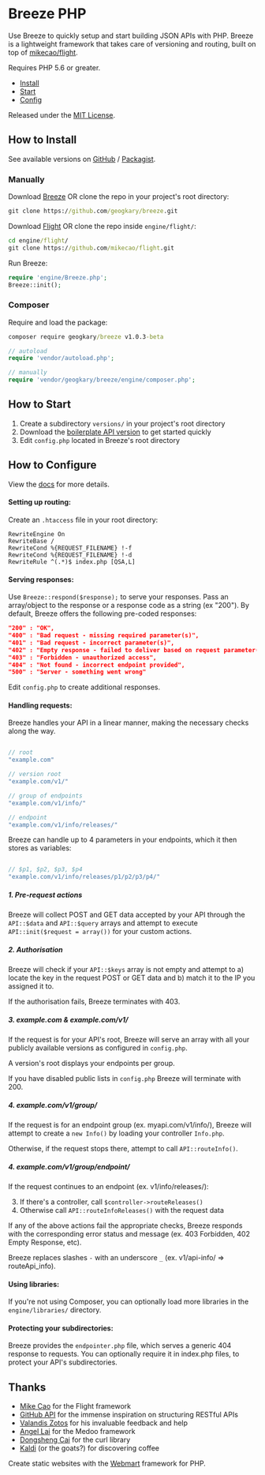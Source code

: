 # Breeze PHP

Use Breeze to quickly setup and start building JSON APIs with PHP. Breeze is a lightweight framework that takes care of versioning and routing, built on top of [mikecao/flight](https://github.com/mikecao/flight).

Requires PHP 5.6 or greater.

- [Install](#how-to-install)
- [Start](#how-to-start)
- [Config](#how-to-configure)

Released under the [MIT License](https://github.com/geogkary/breeze/LICENSE.md).

## How to Install

See available versions on [GitHub](https://github.com/geogkary/breeze/releases) / [Packagist](https://packagist.org/packages/geogkary/breeze).

### Manually

Download [Breeze](https://github.com/geogkary/breeze/archive/master.zip) OR clone the repo in your project's root directory:

```cmd
git clone https://github.com/geogkary/breeze.git
```

Download [Flight](https://github.com/mikecao/flight/archive/master.zip) OR clone the repo inside `engine/flight/`:

```cmd
cd engine/flight/
git clone https://github.com/mikecao/flight.git
```

Run Breeze:

```PHP
require 'engine/Breeze.php';
Breeze::init();
```

### Composer

Require and load the package:

```cmd
composer require geogkary/breeze v1.0.3-beta
```

```PHP
// autoload
require 'vendor/autoload.php';

// manually
require 'vendor/geogkary/breeze/engine/composer.php';
```

## How to Start

1. Create a subdirectory `versions/` in your project's root directory
2. Download the [boilerplate API version](https://github.com/geogkary/breeze/archive/boilerplate.zip) to get started quickly
3. Edit `config.php` located in Breeze's root directory

## How to Configure

View the [docs](https://breezephp.com/docs) for more details.

#### Setting up routing:

Create an `.htaccess` file in your root directory:

```
RewriteEngine On
RewriteBase /
RewriteCond %{REQUEST_FILENAME} !-f
RewriteCond %{REQUEST_FILENAME} !-d
RewriteRule ^(.*)$ index.php [QSA,L]
```

#### Serving responses:

Use `Breeze::respond($response);` to serve your responses. Pass an array/object to the response or a response code as a string (ex "200"). By default, Breeze offers the following pre-coded responses:

```json
"200" : "OK",
"400" : "Bad request - missing required parameter(s)",
"401" : "Bad request - incorrect parameter(s)",
"402" : "Empty response - failed to deliver based on request parameter(s)",
"403" : "Forbidden - unauthorized access",
"404" : "Not found - incorrect endpoint provided",
"500" : "Server - something went wrong"
```

Edit `config.php` to create additional responses.

#### Handling requests:

Breeze handles your API in a linear manner, making the necessary checks along the way.

```php

// root
"example.com"

// version root
"example.com/v1/"

// group of endpoints
"example.com/v1/info/"

// endpoint
"example.com/v1/info/releases/"

```

Breeze can handle up to 4 parameters in your endpoints, which it then stores as variables:

```php

// $p1, $p2, $p3, $p4
"example.com/v1/info/releases/p1/p2/p3/p4/"

```

##### 1. Pre-request actions

Breeze will collect POST and GET data accepted by your API through the `API::$data` and `API::$query` arrays and attempt to execute `API::init($request = array())` for your custom actions.

##### 2. Authorisation

Breeze will check if your `API::$keys` array is not empty and attempt to a) locate the key in the request POST or GET data and b) match it to the IP you assigned it to.

If the authorisation fails, Breeze terminates with 403.

##### 3. example.com & example.com/v1/

If the request is for your API's root, Breeze will serve an array with all your publicly available versions as configured in `config.php`.

A version's root displays your endpoints per group.

If you have disabled public lists in `config.php` Breeze will terminate with 200.

##### 4. example.com/v1/group/

If the request is for an endpoint group (ex. myapi.com/v1/info/), Breeze will attempt to create a `new Info()` by loading your controller `Info.php`.

Otherwise, if the request stops there, attempt to call `API::routeInfo()`.

##### 4. example.com/v1/group/endpoint/

If the request continues to an endpoint (ex. v1/info/releases/):

3. If there's a controller, call `$controller->routeReleases()`
4. Otherwise call `API::routeInfoReleases()` with the request data

If any of the above actions fail the appropriate checks, Breeze responds with the corresponding error status and message (ex. 403 Forbidden, 402 Empty Response, etc).

Breeze replaces slashes `-` with an underscore `_` (ex. v1/api-info/ => routeApi_info).

#### Using libraries:

If you're not using Composer, you can optionally load more libraries in the `engine/libraries/` directory.

#### Protecting your subdirectories:

Breeze provides the `endpointer.php` file, which serves a generic 404 response to requests. You can optionally require it in index.php files, to protect your API's subdirectories.

## Thanks

- [Mike Cao](https://github.com/mikecao) for the Flight framework
- [GitHub API](https://developer.github.com/v3/) for the immense inspiration on structuring RESTful APIs
- [Valandis Zotos](https://github.com/BalzoT) for his invaluable feedback and help
- [Angel Lai](https://github.com/catfan) for the Medoo framework
- [Dongsheng Cai](https://github.com/dcai) for the curl library
- [Kaldi](https://en.wikipedia.org/wiki/Coffee) (or the goats?) for discovering coffee

Create static websites with the [Webmart](https://github.com/geogkary/webmart) framework for PHP.
